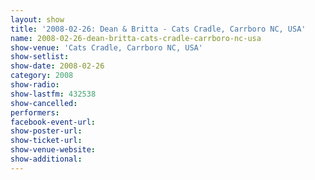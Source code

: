 ```yaml
---
layout: show
title: '2008-02-26: Dean & Britta - Cats Cradle, Carrboro NC, USA'
name: 2008-02-26-dean-britta-cats-cradle-carrboro-nc-usa
show-venue: 'Cats Cradle, Carrboro NC, USA'
show-setlist:
show-date: 2008-02-26
category: 2008
show-radio:
show-lastfm: 432538
show-cancelled:
performers:
facebook-event-url:
show-poster-url:
show-ticket-url:
show-venue-website:
show-additional:
---
```


